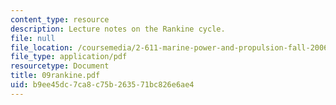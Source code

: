 ```yaml
---
content_type: resource
description: Lecture notes on the Rankine cycle.
file: null
file_location: /coursemedia/2-611-marine-power-and-propulsion-fall-2006/b9ee45dc7ca8c75b263571bc826e6ae4_09rankine.pdf
file_type: application/pdf
resourcetype: Document
title: 09rankine.pdf
uid: b9ee45dc-7ca8-c75b-2635-71bc826e6ae4
---
```

